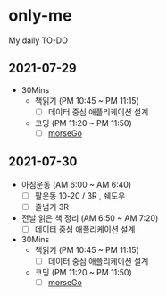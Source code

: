 # only-me
My daily TO-DO

## 2021-07-29
* 30Mins
  * 책읽기 (PM 10:45 ~ PM 11:15)
    - [ ] 데이터 중심 애플리케이션 설계
  * 코딩 (PM 11:20 ~ PM 11:50)
    - [ ] [morseGo](https://github.com/hellworld-io/morseGo)

## 2021-07-30
* 아침운동 (AM 6:00 ~ AM 6:40)
  - [ ] 팔운동 10-20 / 3R , 쉐도우
  - [ ] 줄넘기 3R
* 전날 읽은 책 정리 (AM 6:50 ~ AM 7:20)
  - [ ] 데이터 중심 애플리케이션 설계 
* 30Mins
  * 책읽기 (PM 10:45 ~ PM 11:15)
    - [ ] 데이터 중심 애플리케이션 설계
  * 코딩 (PM 11:20 ~ PM 11:50)
    - [ ] [morseGo](https://github.com/hellworld-io/morseGo)